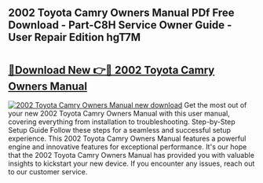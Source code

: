 ## 2002 Toyota Camry Owners Manual PDf Free Download - Part-C8H Service Owner Guide - User Repair Edition hgT7M

# <h2><a href="http://bc28712.oget.top/?id=2002+Toyota+Camry+Owners+Manual">🔗Download New 👉🔴 2002 Toyota Camry Owners Manual</a></h2>

[![2002 Toyota Camry Owners Manual new download](https://i.imgur.com/5g1atiW.png)](http://bc28712.oget.top/?id=2002+Toyota+Camry+Owners+Manual)
Get the most out of your new 2002 Toyota Camry Owners Manual with this user manual, covering everything from installation to troubleshooting. Step-by-Step Setup Guide Follow these steps for a seamless and successful setup experience. This 2002 Toyota Camry Owners Manual features a powerful engine and innovative features for exceptional performance. It's our hope that the 2002 Toyota Camry Owners Manual has provided you with valuable insights to kickstart your new device. If you encounter any issues, reach out to our customer service.
